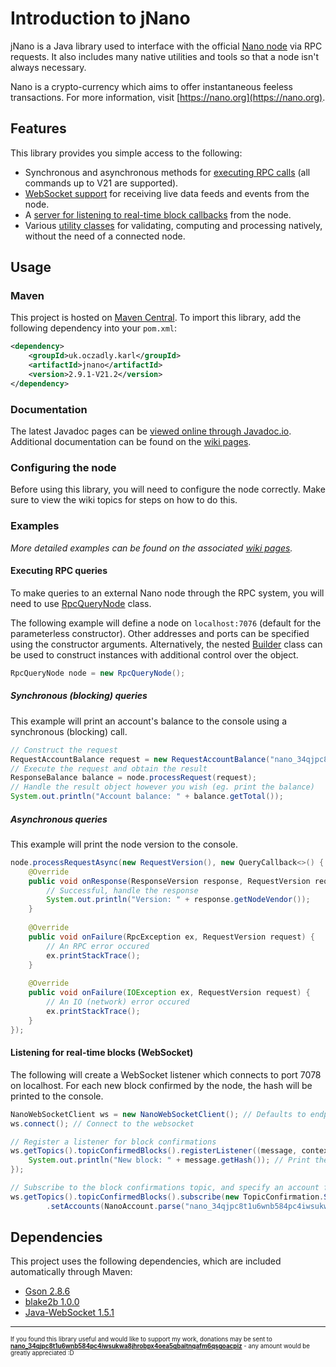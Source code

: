 # Introduction to jNano
jNano is a Java library used to interface with the official [Nano node](https://github.com/nanocurrency/nano-node)
 via RPC requests. It also includes many native utilities and tools so that a node isn't always necessary.
 
Nano is a crypto-currency which aims to offer instantaneous feeless transactions. For more information, visit
[https://nano.org](https://nano.org).

## Features
This library provides you simple access to the following:
- Synchronous and asynchronous methods for [executing RPC calls](https://github.com/koczadly/jNano/wiki/Query-requests) (all commands up to V21 are supported).
- [WebSocket support](https://github.com/koczadly/jNano/wiki/WebSocket-communication) for receiving live data feeds
 and events from the node.
- A [server for listening to real-time block callbacks](https://github.com/koczadly/jNano/wiki/Block-callback) from
 the node.
- Various [utility classes](https://github.com/koczadly/jNano/wiki/Utilities) for validating, computing and processing
 natively, without the need of a connected node.

## Usage
### Maven
This project is hosted on [Maven Central](https://search.maven.org/artifact/uk.oczadly.karl/jnano). To import this
 library, add the following dependency into your `pom.xml`:
```xml
<dependency>
    <groupId>uk.oczadly.karl</groupId>
    <artifactId>jnano</artifactId>
    <version>2.9.1-V21.2</version>
</dependency>
```

### Documentation
The latest Javadoc pages can be [viewed online through Javadoc.io](https://www.javadoc.io/doc/uk.oczadly.karl/jnano/latest/uk.oczadly.karl.jnano-summary.html).
Additional documentation can be found on the [wiki pages](https://github.com/koczadly/jNano/wiki/).

### Configuring the node
Before using this library, you will need to configure the node correctly. Make sure to view the wiki topics for steps
 on how to do this.

### Examples
*More detailed examples can be found on the associated [wiki pages](https://github.com/koczadly/jNano/wiki/).*

#### Executing RPC queries
To make queries to an external Nano node through the RPC system, you will need to use [RpcQueryNode](https://www.javadoc.io/doc/uk.oczadly.karl/jnano/latest/uk/oczadly/karl/jnano/rpc/RpcQueryNode.html)
 class.

The following example will define a node on `localhost:7076` (default for the parameterless constructor). Other
 addresses and ports can be specified using the constructor arguments. Alternatively, the nested [Builder](https://www.javadoc.io/doc/uk.oczadly.karl/jnano/latest/uk/oczadly/karl/jnano/rpc/RpcQueryNode.Builder.html)
 class can be used to construct instances with additional control over the object.
```java
RpcQueryNode node = new RpcQueryNode();
```
##### Synchronous (blocking) queries
This example will print an account's balance to the console using a synchronous (blocking) call.
```java
// Construct the request
RequestAccountBalance request = new RequestAccountBalance("nano_34qjpc8t1u6wnb584pc4iwsukwa8jhrobpx4oea5gbaitnqafm6qsgoacpiz");
// Execute the request and obtain the result
ResponseBalance balance = node.processRequest(request);
// Handle the result object however you wish (eg. print the balance)
System.out.println("Account balance: " + balance.getTotal());
```
##### Asynchronous queries
This example will print the node version to the console.
```java
node.processRequestAsync(new RequestVersion(), new QueryCallback<>() {
    @Override
    public void onResponse(ResponseVersion response, RequestVersion request) {
        // Successful, handle the response
        System.out.println("Version: " + response.getNodeVendor());
    }
    
    @Override
    public void onFailure(RpcException ex, RequestVersion request) {
        // An RPC error occured
        ex.printStackTrace();
    }
    
    @Override
    public void onFailure(IOException ex, RequestVersion request) {
        // An IO (network) error occured
        ex.printStackTrace();
    }
});
```
#### Listening for real-time blocks (WebSocket)
The following will create a WebSocket listener which connects to port 7078 on localhost. For each new block confirmed
 by the node, the hash will be printed to the console.
```java
NanoWebSocketClient ws = new NanoWebSocketClient(); // Defaults to endpoint localhost:7078
ws.connect(); // Connect to the websocket

// Register a listener for block confirmations
ws.getTopics().topicConfirmedBlocks().registerListener((message, context) -> {
    System.out.println("New block: " + message.getHash()); // Print the hash of all new blocks
});

// Subscribe to the block confirmations topic, and specify an account filter
ws.getTopics().topicConfirmedBlocks().subscribe(new TopicConfirmation.SubParams()
        .setAccounts(NanoAccount.parse("nano_34qjpc8t1u6wnb584pc4iwsukwa8jhrobpx4oea5gbaitnqafm6qsgoacpiz")));
```


## Dependencies
This project uses the following dependencies, which are included automatically through Maven:
- [Gson 2.8.6](https://github.com/google/gson)
- [blake2b 1.0.0](https://github.com/rfksystems/blake2b)
- [Java-WebSocket 1.5.1](https://github.com/TooTallNate/Java-WebSocket)

---

<sup><sup>If you found this library useful and would like to support my work, donations may be sent to 
<b>[nano_34qjpc8t1u6wnb584pc4iwsukwa8jhrobpx4oea5gbaitnqafm6qsgoacpiz](nano:nano_34qjpc8t1u6wnb584pc4iwsukwa8jhrobpx4oea5gbaitnqafm6qsgoacpiz)</b>
\- any amount would be greatly appreciated :D</sup></sup>